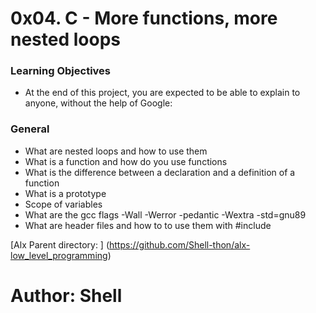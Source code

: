 # 0x04. C - More functions, more nested loops

### Learning Objectives
- At the end of this project, you are expected to be able to explain to anyone, without the help of Google:

### General
* What are nested loops and how to use them
* What is a function and how do you use functions
* What is the difference between a declaration and a definition of a function
* What is a prototype
* Scope of variables
* What are the gcc flags -Wall -Werror -pedantic -Wextra -std=gnu89
* What are header files and how to to use them with #include

[Alx Parent directory: ] (https://github.com/Shell-thon/alx-low_level_programming)

# Author: Shell

